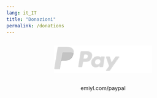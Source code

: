 ```yaml
---
lang: it_IT
title: "Donazioni"
permalink: /donations
---
```


<div style="text-align: center; padding: 1em;">
<a href="https://emiyl.com/paypal" target="_blank" style="padding: 1em;"><img src="/assets/images/paypal_white.png" alt="PayPal"/></a></div>
<p style="text-align: center;">emiyl.com/paypal</p>